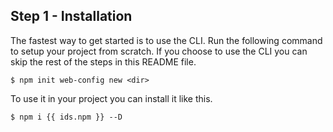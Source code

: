 ## Step 1 - Installation

The fastest way to get started is to use the CLI. Run the following command to setup your project from scratch. If you choose to use the CLI you can skip the rest of the steps in this README file.

```node
$ npm init web-config new <dir>
```

To use it in your project you can install it like this.

```node
$ npm i {{ ids.npm }} --D
```
